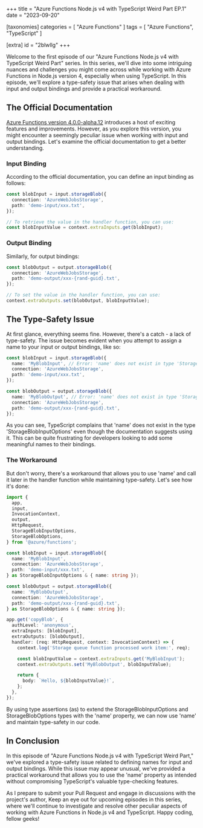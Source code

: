 +++
title = "Azure Functions Node.js v4 with TypeScript Weird Part EP.1"
date = "2023-09-20"

[taxonomies]
categories = [ "Azure Functions" ]
tags = [ "Azure Functions", "TypeScript" ]

[extra]
id = "2blwllg"
+++

Welcome to the first episode of our "Azure Functions Node.js v4 with TypeScript Weird Part" series. In this series, we'll dive into some intriguing nuances and challenges you might come across while working with Azure Functions in Node.js version 4, especially when using TypeScript. In this episode, we'll explore a type-safety issue that arises when dealing with input and output bindings and provide a practical workaround.

## The Official Documentation
[Azure Functions version 4.0.0-alpha.12](https://www.npmjs.com/package/@azure/functions/v/4.0.0-alpha.12) introduces a host of exciting features and improvements. However, as you explore this version, you might encounter a seemingly peculiar issue when working with input and output bindings. Let's examine the official documentation to get a better understanding.

### Input Binding
According to the official documentation, you can define an input binding as follows:

```typescript
const blobInput = input.storageBlob({
  connection: 'AzureWebJobsStorage',
  path: 'demo-input/xxx.txt',
});

// To retrieve the value in the handler function, you can use:
const blobInputValue = context.extraInputs.get(blobInput);
```

### Output Binding
Similarly, for output bindings:

```typescript
const blobOutput = output.storageBlob({
  connection: 'AzureWebJobsStorage',
  path: 'demo-output/xxx-{rand-guid}.txt',
});

// To set the value in the handler function, you can use:
context.extraOutputs.set(blobOutput, blobInputValue);
```

## The Type-Safety Issue
At first glance, everything seems fine. However, there's a catch - a lack of type-safety. The issue becomes evident when you attempt to assign a name to your input or output bindings, like so:

```typescript
const blobInput = input.storageBlob({
  name: 'MyBlobInput', // Error: 'name' does not exist in type 'StorageBlobInputOptions'.
  connection: 'AzureWebJobsStorage',
  path: 'demo-input/xxx.txt',
});

const blobOutput = output.storageBlob({
  name: 'MyBlobOutput', // Error: 'name' does not exist in type 'StorageBlobOptions'.
  connection: 'AzureWebJobsStorage',
  path: 'demo-output/xxx-{rand-guid}.txt',
});
```

As you can see, TypeScript complains that 'name' does not exist in the type 'StorageBlobInputOptions' even though the documentation suggests using it. This can be quite frustrating for developers looking to add some meaningful names to their bindings.

### The Workaround
But don't worry, there's a workaround that allows you to use 'name' and call it later in the handler function while maintaining type-safety. Let's see how it's done:

```typescript
import {
  app,
  input,
  InvocationContext,
  output,
  HttpRequest,
  StorageBlobInputOptions,
  StorageBlobOptions,
} from '@azure/functions';

const blobInput = input.storageBlob({
  name: 'MyBlobInput',
  connection: 'AzureWebJobsStorage',
  path: 'demo-input/xxx.txt',
} as StorageBlobInputOptions & { name: string });

const blobOutput = output.storageBlob({
  name: 'MyBlobOutput',
  connection: 'AzureWebJobsStorage',
  path: 'demo-output/xxx-{rand-guid}.txt',
} as StorageBlobOptions & { name: string });

app.get('copyBlob', {
  authLevel: 'anonymous',
  extraInputs: [blobInput],
  extraOutputs: [blobOutput],
  handler: (req: HttpRequest, context: InvocationContext) => {
    context.log('Storage queue function processed work item:', req);

    const blobInputValue = context.extraInputs.get('MyBlobInput');
    context.extraOutputs.set('MyBlobOutput', blobInputValue);

    return {
      body: `Hello, ${blobInputValue}!`,
    };
  },
});
```

By using type assertions (as) to extend the StorageBlobInputOptions and StorageBlobOptions types with the 'name' property, we can now use 'name' and maintain type-safety in our code.

## In Conclusion
In this episode of "Azure Functions Node.js v4 with TypeScript Weird Part," we've explored a type-safety issue related to defining names for input and output bindings. While this issue may appear unusual, we've provided a practical workaround that allows you to use the 'name' property as intended without compromising TypeScript's valuable type-checking features.

As I prepare to submit your Pull Request and engage in discussions with the project's author, Keep an eye out for upcoming episodes in this series, where we'll continue to investigate and resolve other peculiar aspects of working with Azure Functions in Node.js v4 and TypeScript. Happy coding, fellow geeks!